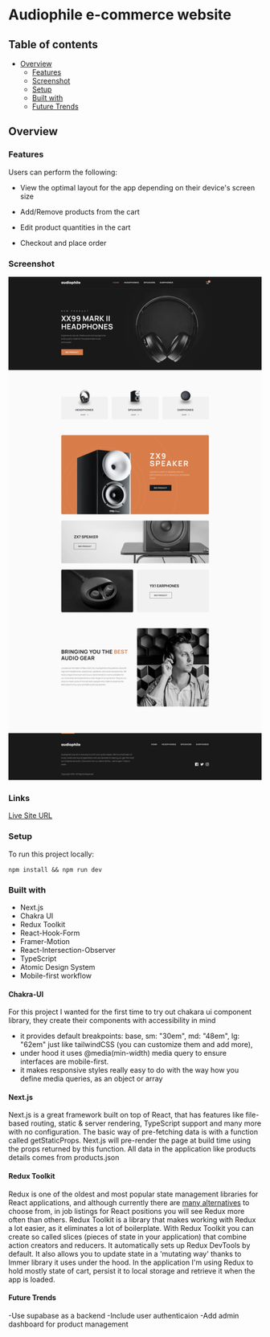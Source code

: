 # Audiophile e-commerce website

## Table of contents

- [Overview](#overview)
  - [Features](#features)
  - [Screenshot](#screenshot)
  - [Setup](#setup)
  - [Built with](#built-with)
  - [Future Trends](#future-trends)

## Overview

### Features

Users can perform the following:

- View the optimal layout for the app depending on their device's screen size

- Add/Remove products from the cart
- Edit product quantities in the cart
- Checkout and place order

### Screenshot

![](./screenshot.png)

### Links

[Live Site URL](https://audiophile-ecommerce-l6rb6uy4f-codingaddos-projects.vercel.app/)

### Setup

To run this project locally:

```
npm install && npm run dev
```

### Built with

- Next.js
- Chakra UI
- Redux Toolkit
- React-Hook-Form
- Framer-Motion
- React-Intersection-Observer
- TypeScript
- Atomic Design System
- Mobile-first workflow


#### Chakra-UI

For this project I wanted for the first time to try out chakara ui component library, they create their components with accessibility in mind

- it provides default breakpoints: base, sm: "30em", md: "48em", lg: "62em" just like tailwindCSS (you can customize them and add more),
- under hood it uses @media(min-width) media query to ensure interfaces are mobile-first.
- it makes responsive styles really easy to do with the way how you define media queries, as an object or array

#### Next.js

Next.js is a great framework built on top of React, that has features like file-based routing, static & server rendering, TypeScript support and many more with no configuration.
The basic way of pre-fetching data is with a function called getStaticProps. Next.js will pre-render the page at build time using the props returned by this function. All data in the application like products details comes from products.json 

#### Redux Toolkit

Redux is one of the oldest and most popular state management libraries for React applications, and although currently there are [many alternatives](https://leerob.io/blog/react-state-management) to choose from, in job listings for React positions you will see Redux more often than others.
Redux Toolkit is a library that makes working with Redux a lot easier, as it eliminates a lot of boilerplate. With Redux Toolkit you can create so called slices (pieces of state in your application) that combine action creators and reducers. It automatically sets up Redux DevTools by default.
It also allows you to update state in a 'mutating way' thanks to Immer library it uses under the hood.
In the application I'm using Redux to hold mostly state of cart, persist it to local storage and retrieve it when the app is loaded.  

#### Future Trends
-Use supabase as a backend 
-Include user authenticaion
-Add admin dashboard for product management
